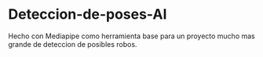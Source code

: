 # Deteccion-de-poses-AI
Hecho con Mediapipe como herramienta base para un proyecto mucho mas grande de deteccion de posibles robos.
